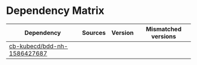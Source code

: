 # Dependency Matrix

Dependency | Sources | Version | Mismatched versions
---------- | ------- | ------- | -------------------
[cb-kubecd/bdd-nh-1586427687](https://github.com/cb-kubecd/bdd-nh-1586427687.git) |  | []() | 
